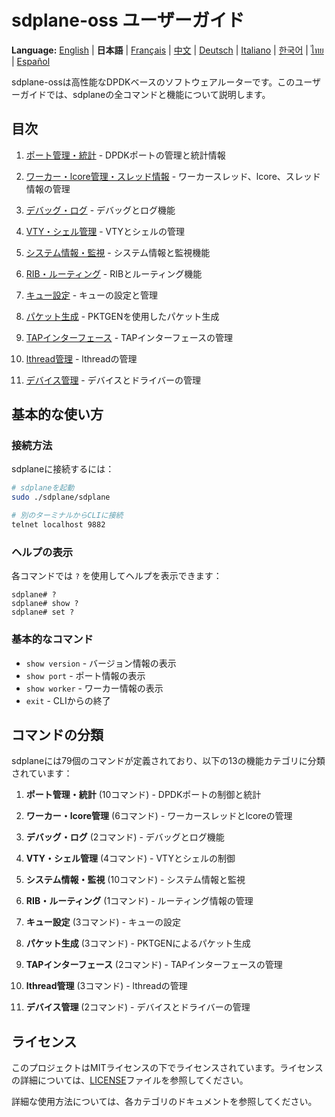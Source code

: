 # sdplane-oss ユーザーガイド

**Language:** [English](../en/README.md) | **日本語** | [Français](../fr/README.md) | [中文](../zh/README.md) | [Deutsch](../de/README.md) | [Italiano](../it/README.md) | [한국어](../ko/README.md) | [ไทย](../th/README.md) | [Español](../es/README.md)

sdplane-ossは高性能なDPDKベースのソフトウェアルーターです。このユーザーガイドでは、sdplaneの全コマンドと機能について説明します。

## 目次

1. [ポート管理・統計](port-management.md) - DPDKポートの管理と統計情報
2. [ワーカー・lcore管理・スレッド情報](worker-lcore-thread-management.md) - ワーカースレッド、lcore、スレッド情報の管理

3. [デバッグ・ログ](debug-logging.md) - デバッグとログ機能
4. [VTY・シェル管理](vty-shell.md) - VTYとシェルの管理
5. [システム情報・監視](system-monitoring.md) - システム情報と監視機能
6. [RIB・ルーティング](routing.md) - RIBとルーティング機能
7. [キュー設定](queue-configuration.md) - キューの設定と管理
8. [パケット生成](packet-generation.md) - PKTGENを使用したパケット生成

9. [TAPインターフェース](tap-interface.md) - TAPインターフェースの管理
10. [lthread管理](lthread-management.md) - lthreadの管理
11. [デバイス管理](device-management.md) - デバイスとドライバーの管理

## 基本的な使い方

### 接続方法

sdplaneに接続するには：

```bash
# sdplaneを起動
sudo ./sdplane/sdplane

# 別のターミナルからCLIに接続
telnet localhost 9882
```

### ヘルプの表示

各コマンドでは `?` を使用してヘルプを表示できます：

```
sdplane# ?
sdplane# show ?
sdplane# set ?
```

### 基本的なコマンド

- `show version` - バージョン情報の表示
- `show port` - ポート情報の表示
- `show worker` - ワーカー情報の表示
- `exit` - CLIからの終了

## コマンドの分類

sdplaneには79個のコマンドが定義されており、以下の13の機能カテゴリに分類されています：

1. **ポート管理・統計** (10コマンド) - DPDKポートの制御と統計
2. **ワーカー・lcore管理** (6コマンド) - ワーカースレッドとlcoreの管理
3. **デバッグ・ログ** (2コマンド) - デバッグとログ機能
4. **VTY・シェル管理** (4コマンド) - VTYとシェルの制御
5. **システム情報・監視** (10コマンド) - システム情報と監視
6. **RIB・ルーティング** (1コマンド) - ルーティング情報の管理
7. **キュー設定** (3コマンド) - キューの設定
8. **パケット生成** (3コマンド) - PKTGENによるパケット生成

10. **TAPインターフェース** (2コマンド) - TAPインターフェースの管理
11. **lthread管理** (3コマンド) - lthreadの管理
12. **デバイス管理** (2コマンド) - デバイスとドライバーの管理

## ライセンス

このプロジェクトはMITライセンスの下でライセンスされています。ライセンスの詳細については、[LICENSE](../../../LICENSE)ファイルを参照してください。

詳細な使用方法については、各カテゴリのドキュメントを参照してください。